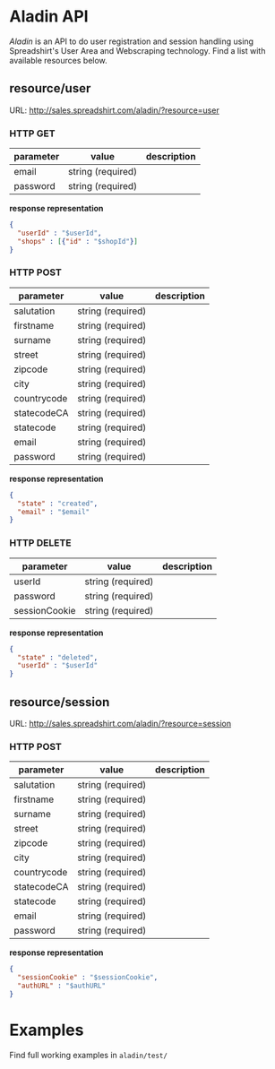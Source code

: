 # Aladin API

*Aladin* is an API to do user registration and session handling using Spreadshirt's User Area and Webscraping technology. Find a list with available resources below.

## resource/user

URL: http://sales.spreadshirt.com/aladin/?resource=user

### HTTP GET

parameter | value | description
--- | --- | ---
email | string (required) |
password | string (required) |

**response representation**

```json
{
  "userId" : "$userId",
  "shops" : [{"id" : "$shopId"}]
}
```

### HTTP POST

parameter | value | description
--- | --- | ---
salutation | string (required) |
firstname | string (required) |
surname | string (required) |
street | string (required) |
zipcode | string (required) |
city | string (required) |
countrycode | string (required) |
statecodeCA | string (required) |
statecode | string (required) |
email | string (required) |
password | string (required) |

**response representation**

```json
{
  "state" : "created",
  "email" : "$email"
}
```

### HTTP DELETE

parameter | value | description
--- | --- | ---
userId | string (required) |
password | string (required) |
sessionCookie | string (required) |

**response representation**

```json
{
  "state" : "deleted",
  "userId" : "$userId"
}
```

## resource/session
URL: http://sales.spreadshirt.com/aladin/?resource=session
### HTTP POST

parameter | value | description
--- | --- | ---
salutation | string (required) |
firstname | string (required) |
surname | string (required) |
street | string (required) |
zipcode | string (required) |
city | string (required) |
countrycode | string (required) |
statecodeCA | string (required) |
statecode | string (required) |
email | string (required) |
password | string (required) |

**response representation**

```json
{
  "sessionCookie" : "$sessionCookie",
  "authURL" : "$authURL"
}
```

# Examples
Find full working examples in `aladin/test/`
